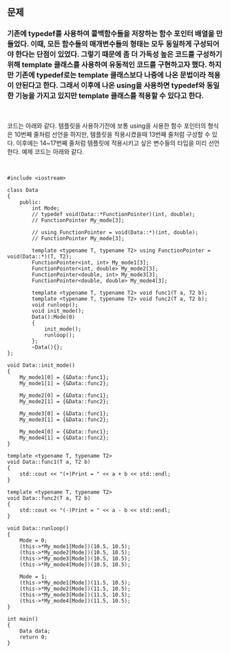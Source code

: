 ## **문제**
### 기존에 typedef를 사용하여 콜백함수들을 저장하는 함수 포인터 배열을 만들었다. 이때, 모든 함수들의 매개변수들의 형태는 모두 동일하게 구성되어야 한다는 단점이 있었다. 그렇기 때문에 좀 더 가독성 높은 코드를 구성하기 위해 template 클래스를 사용하여 유동적인 코드를 구현하고자 했다. 하지만 기존에 typedef로는 template 클래스보다 나중에 나온 문법이라 적용이 안된다고 한다. 그래서 이후에 나온 using을 사용하면 typedef와 동일한 기능을 가지고 있지만 template 클래스를 적용할 수 있다고 한다.

</br>

코드는 아래와 같다. 템플릿을 사용하기전에 보통 using을 사용한 함수 포인터의 형식은 10번째 줄처럼 선언을 하지만, 템플릿을 적용시켰을때 13번째 줄처럼 구성할 수 있다. 이후에는 14~17번째 줄처럼 템플릿에 적용시키고 싶은 변수들의 타입을 미리 선언한다. 
예제 코드는 아래와 같다.

</br>

```
#include <iostream>

class Data
{
    public:
        int Mode;
        // typedef void(Data::*FunctionPointer)(int, double);
        // FunctionPointer My_mode[3];

        // using FunctionPointer = void(Data::*)(int, double);
        // FunctionPointer My_mode[3];

        template <typename T, typename T2> using FunctionPointer = void(Data::*)(T, T2);
        FunctionPointer<int, int> My_mode1[3];
        FunctionPointer<int, double> My_mode2[3];
        FunctionPointer<double, int> My_mode3[3];
        FunctionPointer<double, double> My_mode4[3];

        template <typename T, typename T2> void func1(T a, T2 b);
        template <typename T, typename T2> void func2(T a, T2 b);
        void runloop();
        void init_mode();
        Data():Mode(0)
        {
            init_mode();
            runloop();
        };
        ~Data(){};
};

void Data::init_mode()
{
    My_mode1[0] = {&Data::func1};
    My_mode1[1] = {&Data::func2};

    My_mode2[0] = {&Data::func1};
    My_mode2[1] = {&Data::func2};

    My_mode3[0] = {&Data::func1};
    My_mode3[1] = {&Data::func2};

    My_mode4[0] = {&Data::func1};
    My_mode4[1] = {&Data::func2};
}

template <typename T, typename T2>
void Data::func1(T a, T2 b)
{
    std::cout << "(+)Print = " << a + b << std::endl;
}

template <typename T, typename T2>
void Data::func2(T a, T2 b)
{
    std::cout << "(-)Print = " << a - b << std::endl;
}

void Data::runloop()
{
    Mode = 0;
    (this->*My_mode1[Mode])(10.5, 10.5);       
    (this->*My_mode2[Mode])(10.5, 10.5);       
    (this->*My_mode3[Mode])(10.5, 10.5);       
    (this->*My_mode4[Mode])(10.5, 10.5);       

    Mode = 1;
    (this->*My_mode1[Mode])(11.5, 10.5);       
    (this->*My_mode2[Mode])(11.5, 10.5);       
    (this->*My_mode3[Mode])(11.5, 10.5);       
    (this->*My_mode4[Mode])(11.5, 10.5);
}

int main()
{
    Data data;
    return 0;
}
```